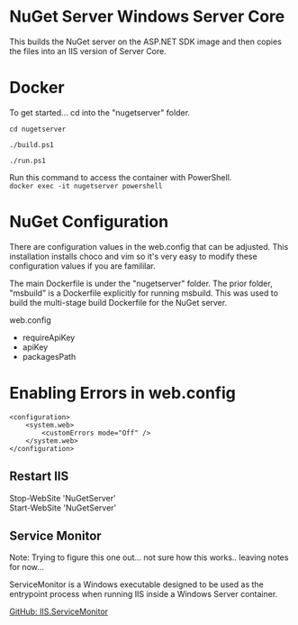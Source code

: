 # NuGet Server Windows Server Core
This builds the NuGet server on the ASP.NET SDK image and then copies the files into an IIS version of Server Core.

# Docker
To get started... cd into the "nugetserver" folder.

`cd nugetserver`

`./build.ps1`

`./run.ps1`

Run this command to access the container with PowerShell.  
`docker exec -it nugetserver powershell`

# NuGet Configuration
There are configuration values in the web.config that can be adjusted. This installation installs choco and vim so it's very easy to modify these configuration values if you are famililar.

The main Dockerfile is under the "nugetserver" folder. The prior folder, "msbuild" is a Dockerfile explicitly for running msbuild. This was used to build the multi-stage build Dockerfile for the NuGet server.

web.config  
* requireApiKey
* apiKey
* packagesPath

# Enabling Errors in web.config

    <configuration>
        <system.web>
            <customErrors mode="Off" />
        </system.web>
    </configuration>

## Restart IIS
Stop-WebSite 'NuGetServer'  
Start-WebSite 'NuGetServer'  

## Service Monitor
Note: Trying to figure this one out... not sure how this works.. leaving notes for now...  

ServiceMonitor is a Windows executable designed to be used as the entrypoint process when running IIS inside a Windows Server container.

[GitHub: IIS.ServiceMonitor](https://github.com/microsoft/IIS.ServiceMonitor)  